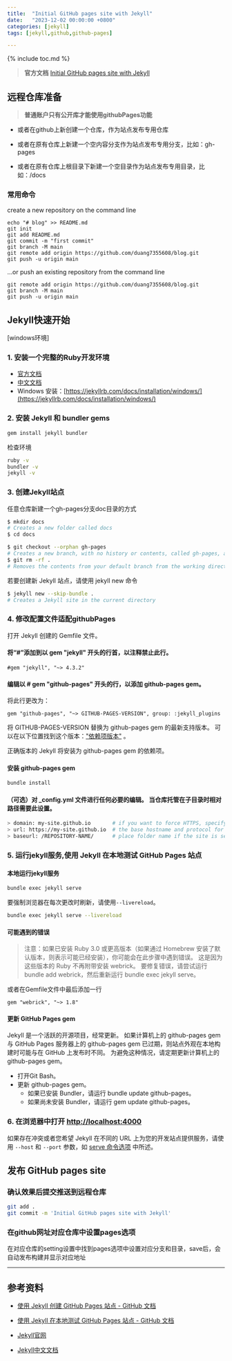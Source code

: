 ```yaml
---
title:  "Initial GitHub pages site with Jekyll"
date:   "2023-12-02 00:00:00 +0800"
categories: [jekyll]
tags: [jekyll,github,github-pages]

---
```

{% include toc.md %}

> **官方文档** [ Initial GitHub pages site with Jekyll](https://docs.github.com/zh/pages/setting-up-a-github-pages-site-with-jekyll/creating-a-github-pages-site-with-jekyll)

## 远程仓库准备

> **普通账户只有公开库才能使用githubPages功能**
>

* 或者在github上新创建一个仓库，作为站点发布专用仓库

* 或者在原有仓库上新建一个空内容分支作为站点发布专用分支，比如：gh-pages

* 或者在原有仓库上根目录下新建一个空目录作为站点发布专用目录，比如：/docs

### 常用命令

create a new repository on the command line

```
echo "# blog" >> README.md
git init
git add README.md
git commit -m "first commit"
git branch -M main
git remote add origin https://github.com/duang7355608/blog.git
git push -u origin main
```

…or push an existing repository from the command line

```
git remote add origin https://github.com/duang7355608/blog.git
git branch -M main
git push -u origin main
```

## Jekyll快速开始

[windows环境]

### 1. 安装一个完整的Ruby开发环境

- [官方文档](https://jekyllrb.com/docs/installation/)
- [中文文档](https://www.jekyll.com.cn/docs/installation/)
- Windows 安装：[https://jekyllrb.com/docs/installation/windows/](https://jekyllrb.com/docs/installation/windows/)

### 2. 安装 Jekyll 和 bundler gems

   ```bash
   gem install jekyll bundler
   ```

检查环境

   ```bash
  ruby -v
  bundler -v
  jekyll -v
   ```

### 3. 创建Jekyll站点

任意仓库新建一个gh-pages分支doc目录的方式

   ```bash
$ mkdir docs
# Creates a new folder called docs
$ cd docs

$ git checkout --orphan gh-pages
# Creates a new branch, with no history or contents, called gh-pages, and switches to the gh-pages branch
$ git rm -rf .
# Removes the contents from your default branch from the working directory
   ```

若要创建新 Jekyll 站点，请使用 jekyll new 命令

   ```bash
$ jekyll new --skip-bundle .
# Creates a Jekyll site in the current directory
   ```

### 4. 修改配置文件适配githubPages

打开 Jekyll 创建的 Gemfile 文件。

#### 将“#”添加到以 gem "jekyll" 开头的行首，以注释禁止此行。

   ```
#gem "jekyll", "~> 4.3.2"
   ```

#### 编辑以 # gem "github-pages" 开头的行，以添加 github-pages gem。

将此行更改为：

   ```
gem "github-pages", "~> GITHUB-PAGES-VERSION", group: :jekyll_plugins
   ```

将 GITHUB-PAGES-VERSION 替换为 github-pages gem 的最新支持版本。 可以在以下位置找到这个版本：["依赖项版本"](https://pages.github.com/versions/) 。

正确版本的 Jekyll 将安装为 github-pages gem 的依赖项。

#### 安装 github-pages gem

```bash
bundle install
```

#### （可选）对 _config.yml 文件进行任何必要的编辑。 当仓库托管在子目录时相对路径需要此设置。

 ```bash
> domain: my-site.github.io       # if you want to force HTTPS, specify the domain without the http at the start, e.g. example.com
> url: https://my-site.github.io  # the base hostname and protocol for your site, e.g. http://example.com
> baseurl: /REPOSITORY-NAME/      # place folder name if the site is served in a subfolder
 ```

### 5. 运行jekyll服务,使用 Jekyll 在本地测试 GitHub Pages 站点

#### 本地运行jekyll服务

  ```bash
  bundle exec jekyll serve
  ```

要强制浏览器在每次更改时刷新，请使用`--livereload`。

  ```bash
  bundle exec jekyll serve --livereload
  ```

#### 可能遇到的错误

> 注意：如果已安装 Ruby 3.0 或更高版本（如果通过 Homebrew 安装了默认版本，则表示可能已经安装），你可能会在此步骤中遇到错误。 这是因为这些版本的 Ruby 不再附带安装 webrick。 要修复错误，请尝试运行 bundle add webrick，然后重新运行 bundle exec jekyll serve。

或者在Gemfile文件中最后添加一行

```
gem "webrick", "~> 1.8"
```

#### 更新 GitHub Pages gem

Jekyll 是一个活跃的开源项目，经常更新。 如果计算机上的 github-pages gem 与 GitHub Pages 服务器上的 github-pages gem 已过期，则站点外观在本地构建时可能与在 GitHub
上发布时不同。 为避免这种情况，请定期更新计算机上的 github-pages gem。

- 打开Git Bash。
- 更新 github-pages gem。
    - 如果已安装 Bundler，请运行 bundle update github-pages。
    - 如果尚未安装 Bundler，请运行 gem update github-pages。

### 6. 在浏览器中打开 [http://localhost:4000](http://localhost:4000)

如果存在冲突或者您希望 Jekyll 在不同的 URL 上为您的开发站点提供服务，请使用 `--host` 和 `--port`
参数，如 [serve 命令选项](https://jekyllrb.com/docs/configuration/options/#serve-command-options) 中所述。

## 发布 GitHub pages site

### 确认效果后提交推送到远程仓库

  ```bash
git add .
git commit -m 'Initial GitHub pages site with Jekyll'
  ```

### 在github网址对应仓库中设置pages选项

在对应仓库的setting设置中找到pages选项中设置对应分支和目录，save后，会自动发布构建并显示对应地址



---

## 参考资料

- [使用 Jekyll 创建 GitHub Pages 站点 - GitHub 文档](https://docs.github.com/zh/pages/setting-up-a-github-pages-site-with-jekyll/creating-a-github-pages-site-with-jekyll)

- [使用 Jekyll 在本地测试 GitHub Pages 站点 - GitHub 文档](https://docs.github.com/zh/pages/setting-up-a-github-pages-site-with-jekyll/testing-your-github-pages-site-locally-with-jekyll)

- [Jekyll官网](https://jekyllrb.com/)

- [Jekyll中文文档](https://www.jekyll.com.cn/)